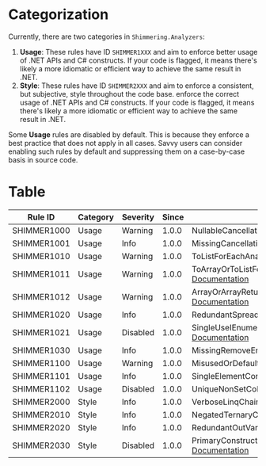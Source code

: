 # Categorization
Currently, there are two categories in `Shimmering.Analyzers`:
1. **Usage**: These rules have ID `SHIMMER1XXX` and aim to enforce better usage of .NET APIs and C# constructs. If your code is flagged, it means there's likely a more idiomatic or efficient way to achieve the same result in .NET.
2. **Style**: These rules have ID `SHIMMER2XXX` and aim to enforce a consistent, but subjective, style throughout the code base. enforce the correct usage of .NET APIs and C# constructs. If your code is flagged, it means there's likely a more idiomatic or efficient way to achieve the same result in .NET.

Some **Usage** rules are disabled by default. This is because they enforce a best practice that does not apply in all cases. Savvy users can consider enabling such rules by default and suppressing them on a case-by-case basis in source code.

# Table
  Rule ID   | Category | Severity | Since | Notes
------------|----------|----------|-------|-------
SHIMMER1000 |  Usage   | Warning  | 1.0.0 | NullableCancellationTokenAnalyzer, [Documentation](UsageRules/SHIMMER1000.md)
SHIMMER1001 |  Usage   |   Info   | 1.0.0 | MissingCancellationTokenAnalyzer, [Documentation](UsageRules/SHIMMER1001.md)
SHIMMER1010 |  Usage   | Warning  | 1.0.0 | ToListForEachAnalyzer, [Documentation](UsageRules/SHIMMER1010.md)
SHIMMER1011 |  Usage   | Warning  | 1.0.0 | ToArrayOrToListFollowedByLinqMethodAEnalyzer, [Documentation](UsageRules/SHIMMER1011.md)
SHIMMER1012 |  Usage   | Warning  | 1.0.0 | ArrayOrArrayReturningMethodFollowedByToArrayAnalyzer, [Documentation](UsageRules/SHIMMER1012.md)
SHIMMER1020 |  Usage   |   Info   | 1.0.0 | RedundantSpreadElementAnalyzer, [Documentation](UsageRules/SHIMMER1020.md)
SHIMMER1021 |  Usage   | Disabled | 1.0.0 | SingleUseIEnumerableMaterializationAnalyzer, [Documentation](UsageRules/SHIMMER1021.md)
SHIMMER1030 |  Usage   |   Info   | 1.0.0 | MissingRemoveEmptyEntriesAnalyzer, [Documentation](UsageRules/SHIMMER1030.md)
SHIMMER1100 |  Usage   |  Warning | 1.0.0 | MisusedOrDefaultAnalyzer, [Documentation](UsageRules/SHIMMER1100.md)
SHIMMER1101 |  Usage   |   Info   | 1.0.0 | SingleElementConcatAnalyzer, [Documentation](UsageRules/SHIMMER1101.md)
SHIMMER1102 |  Usage   | Disabled | 1.0.0 | UniqueNonSetCollectionAnalyzer, [Documentation](UsageRules/SHIMMER1102.md)
SHIMMER2000 |  Style   |   Info   | 1.0.0 | VerboseLinqChainAnalyzer, [Documentation](StyleRules/SHIMMER2000.md)
SHIMMER2010 |  Style   |   Info   | 1.0.0 | NegatedTernaryConditionAnalyzer, [Documentation](StyleRules/SHIMMER2010.md)
SHIMMER2020 |  Style   |   Info   | 1.0.0 | RedundantOutVariableAnalyzer, [Documentation](StyleRules/SHIMMER2020.md)
SHIMMER2030 |  Style   | Disabled | 1.0.0 | PrimaryConstructorParameterReassignmentAnalyzer, [Documentation](StyleRules/SHIMMER2030.md)